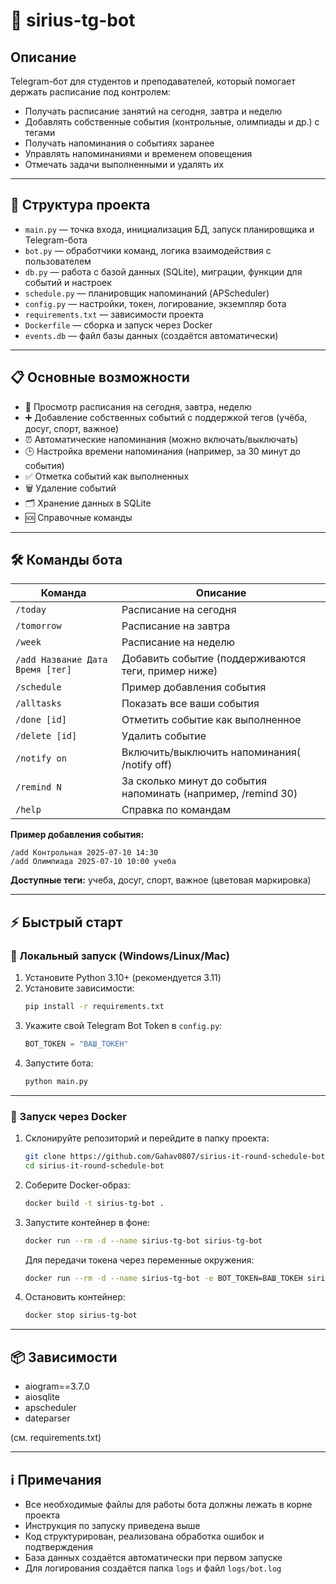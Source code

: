 # 🚀 sirius-tg-bot

## Описание

Telegram-бот для студентов и преподавателей, который помогает держать расписание под контролем:
- Получать расписание занятий на сегодня, завтра и неделю
- Добавлять собственные события (контрольные, олимпиады и др.) с тегами
- Получать напоминания о событиях заранее
- Управлять напоминаниями и временем оповещения
- Отмечать задачи выполненными и удалять их

---

## 📁 Структура проекта

- `main.py` — точка входа, инициализация БД, запуск планировщика и Telegram-бота
- `bot.py` — обработчики команд, логика взаимодействия с пользователем
- `db.py` — работа с базой данных (SQLite), миграции, функции для событий и настроек
- `schedule.py` — планировщик напоминаний (APScheduler)
- `config.py` — настройки, токен, логирование, экземпляр бота
- `requirements.txt` — зависимости проекта
- `Dockerfile` — сборка и запуск через Docker
- `events.db` — файл базы данных (создаётся автоматически)

---

## 📋 Основные возможности

- 📅 Просмотр расписания на сегодня, завтра, неделю
- ➕ Добавление собственных событий с поддержкой тегов (учёба, досуг, спорт, важное)
- ⏰ Автоматические напоминания (можно включать/выключать)
- 🕒 Настройка времени напоминания (например, за 30 минут до события)
- ✅ Отметка событий как выполненных
- 🗑️ Удаление событий
- 🗂️ Хранение данных в SQLite
- 🆘 Справочные команды

---

## 🛠️ Команды бота

| Команда                        | Описание                                                      |
|-------------------------------|---------------------------------------------------------------|
| `/today`                      | Расписание на сегодня                                         |
| `/tomorrow`                   | Расписание на завтра                                          |
| `/week`                       | Расписание на неделю                                          |
| `/add Название Дата Время [тег]` | Добавить событие (поддерживаются теги, пример ниже)        |
| `/schedule`                   | Пример добавления события                                     |
| `/alltasks`                   | Показать все ваши события                                     |
| `/done [id]`                  | Отметить событие как выполненное                              |
| `/delete [id]`                | Удалить событие                                               |
| `/notify on`                  | Включить/выключить напоминания( /notify off)                  |
| `/remind N`                   | За сколько минут до события напоминать (например, /remind 30) |
| `/help`                       | Справка по командам                                           |

**Пример добавления события:**
```
/add Контрольная 2025-07-10 14:30
/add Олимпиада 2025-07-10 10:00 учеба
```

**Доступные теги:** учеба, досуг, спорт, важное (цветовая маркировка)

---

## ⚡ Быстрый старт

### 🔧 Локальный запуск (Windows/Linux/Mac)
1. Установите Python 3.10+ (рекомендуется 3.11)
2. Установите зависимости:
   ```bash
   pip install -r requirements.txt
   ```
3. Укажите свой Telegram Bot Token в `config.py`:
   ```python
   BOT_TOKEN = "ВАШ_ТОКЕН"
   ```
4. Запустите бота:
   ```bash
   python main.py
   ```

---

### 🐳 Запуск через Docker

1. Склонируйте репозиторий и перейдите в папку проекта:
   ```bash
   git clone https://github.com/Gahav0807/sirius-it-round-schedule-bot.git
   cd sirius-it-round-schedule-bot
   ```
2. Соберите Docker-образ:
   ```bash
   docker build -t sirius-tg-bot .
   ```
3. Запустите контейнер в фоне:
   ```bash
   docker run --rm -d --name sirius-tg-bot sirius-tg-bot
   ```
   Для передачи токена через переменные окружения:
   ```bash
   docker run --rm -d --name sirius-tg-bot -e BOT_TOKEN=ВАШ_ТОКЕН sirius-tg-bot
   ```
4. Остановить контейнер:
   ```bash
   docker stop sirius-tg-bot
   ```

---

## 📦 Зависимости

- aiogram==3.7.0
- aiosqlite
- apscheduler
- dateparser

(см. requirements.txt)

---

## ℹ️ Примечания
- Все необходимые файлы для работы бота должны лежать в корне проекта
- Инструкция по запуску приведена выше
- Код структурирован, реализована обработка ошибок и подтверждения
- База данных создаётся автоматически при первом запуске
- Для логирования создаётся папка `logs` и файл `logs/bot.log`

